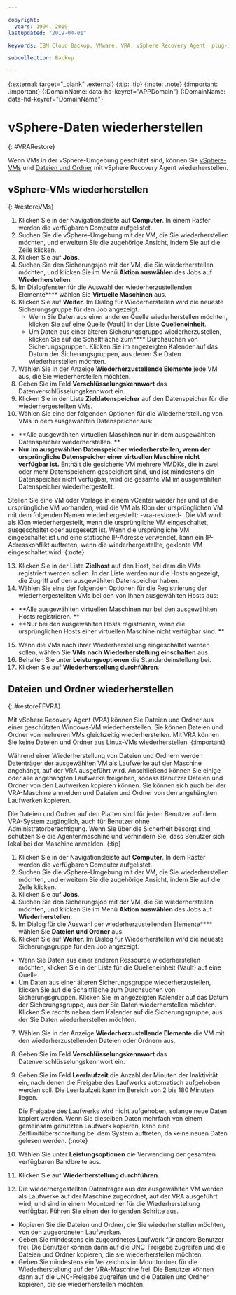 ```yaml
---

copyright:
  years: 1994, 2019
lastupdated: "2019-04-01"

keywords: IBM Cloud Backup, VMware, VRA, vSphere Recovery Agent, plug-in, plugin, EVault, Carbonite, vSphere, backups

subcollection: Backup

---
```

{:external: target="_blank" .external}
{:tip: .tip}
{:note: .note}
{:important: .important}
{:DomainName: data-hd-keyref="APPDomain"}
{:DomainName: data-hd-keyref="DomainName"}

# vSphere-Daten wiederherstellen
{: #VRARestore}

Wenn VMs in der vSphere-Umgebung geschützt sind, können Sie [vSphere-VMs](#restoreVMs) und [Dateien und Ordner](#restoreFFVRA) mit vSphere Recovery Agent wiederherstellen.

## vSphere-VMs wiederherstellen
{: #restoreVMs}

1.	Klicken Sie in der Navigationsleiste auf **Computer**. In einem Raster werden die verfügbaren Computer aufgelistet.
2.	Suchen Sie die vSphere-Umgebung mit der VM, die Sie wiederherstellen möchten, und erweitern Sie die zugehörige Ansicht, indem Sie auf die Zeile klicken.
3.	Klicken Sie auf **Jobs**.
4.	Suchen Sie den Sicherungsjob mit der VM, die Sie wiederherstellen möchten, und klicken Sie im Menü **Aktion auswählen** des Jobs auf **Wiederherstellen**.
5.	Im Dialogfenster für die Auswahl der wiederherzustellenden Elemente**** wählen Sie **Virtuelle Maschinen** aus.
6.	Klicken Sie auf **Weiter**. Im Dialog für Wiederherstellen wird die neueste Sicherungsgruppe für den Job angezeigt.
    * Wenn Sie Daten aus einer anderen Quelle wiederherstellen möchten, klicken Sie auf eine Quelle (Vault) in der Liste **Quelleneinheit**.
    *	Um Daten aus einer älteren Sicherungsgruppe wiederherzustellen, klicken Sie auf die Schaltfläche zum**** Durchsuchen von Sicherungsgruppen. Klicken Sie im angezeigten Kalender auf das Datum der Sicherungsgruppen, aus denen Sie Daten wiederherstellen möchten.
7.	Wählen Sie in der Anzeige **Wiederherzustellende Elemente** jede VM aus, die Sie wiederherstellen möchten.
8.	Geben Sie im Feld **Verschlüsselungskennwort** das Datenverschlüsselungskennwort ein.
9.	Klicken Sie in der Liste **Zieldatenspeicher** auf den Datenspeicher für die wiederhergestellten VMs.
10.	Wählen Sie eine der folgenden Optionen für die Wiederherstellung von VMs in dem ausgewählten Datenspeicher aus:
  * **Alle ausgewählten virtuellen Maschinen nur in dem ausgewählten Datenspeicher wiederherstellen. **
  * **Nur im ausgewählten Datenspeicher wiederherstellen, wenn der ursprüngliche Datenspeicher einer virtuellen Maschine nicht verfügbar ist.** Enthält die gesicherte VM mehrere VMDKs, die in zwei oder mehr Datenspeichern gespeichert sind, und ist mindestens ein Datenspeicher nicht verfügbar, wird die gesamte VM im ausgewählten Datenspeicher wiederhergestellt.

  Stellen Sie eine VM oder Vorlage in einem vCenter wieder her und ist die ursprüngliche VM vorhanden, wird die VM als Klon der ursprünglichen VM mit dem folgenden Namen wiederhergestellt: <VMname>-vra-restored-<Date>. Die VM wird als Klon wiederhergestellt, wenn die ursprüngliche VM eingeschaltet, ausgeschaltet oder ausgesetzt ist. Wenn die ursprüngliche VM eingeschaltet ist und eine statische IP-Adresse verwendet, kann ein IP-Adresskonflikt auftreten, wenn die wiederhergestellte, geklonte VM eingeschaltet wird.
  {:note}

13.	Klicken Sie in der Liste **Zielhost** auf den Host, bei dem die VMs registriert werden sollen. In der Liste werden nur die Hosts angezeigt, die Zugriff auf den ausgewählten Datenspeicher haben.
14.	Wählen Sie eine der folgenden Optionen für die Registrierung der wiederhergestellten VMs bei den von Ihnen ausgewählten Hosts aus:
  * **Alle ausgewählten virtuellen Maschinen nur bei den ausgewählten Hosts registrieren. **
  * **Nur bei den ausgewählten Hosts registrieren, wenn die ursprünglichen Hosts einer virtuellen Maschine nicht verfügbar sind. **
15.	Wenn die VMs nach ihrer Wiederherstellung eingeschaltet werden sollen, wählen Sie **VMs nach Wiederherstellung einschalten** aus.
16.	Behalten Sie unter **Leistungsoptionen** die Standardeinstellung bei.
17.	Klicken Sie auf **Wiederherstellung durchführen**.

## Dateien und Ordner wiederherstellen
{: #restoreFFVRA}

Mit vSphere Recovery Agent (VRA) können Sie Dateien und Ordner aus einer geschützten Windows-VM wiederherstellen. Sie können Dateien und Ordner von mehreren VMs gleichzeitig wiederherstellen. Mit VRA können Sie keine Dateien und Ordner aus Linux-VMs wiederherstellen.
{:important}

Während einer Wiederherstellung von Dateien und Ordnern werden Datenträger der ausgewählten VM als Laufwerke auf der Maschine angehängt, auf der VRA ausgeführt wird. Anschließend können Sie einige oder alle angehängten Laufwerke freigeben, sodass Benutzer Dateien und Ordner von den Laufwerken kopieren können. Sie können sich auch bei der VRA-Maschine anmelden und Dateien und Ordner von den angehängten Laufwerken kopieren.

Die Dateien und Ordner auf den Platten sind für jeden Benutzer auf dem VRA-System zugänglich, auch für Benutzer ohne Administratorberechtigung. Wenn Sie über die Sicherheit besorgt sind, schützen Sie die Agentenmaschine und verhindern Sie, dass Benutzer sich lokal bei der Maschine anmelden.
{:tip}

1. Klicken Sie in der Navigationsleiste auf **Computer**. In dem Raster werden die verfügbaren Computer aufgelistet.
2. Suchen Sie die vSphere-Umgebung mit der VM, die Sie wiederherstellen möchten, und erweitern Sie die zugehörige Ansicht, indem Sie auf die Zeile klicken.
3. Klicken Sie auf **Jobs**.
4. Suchen Sie den Sicherungsjob mit der VM, die Sie wiederherstellen möchten, und klicken Sie im Menü **Aktion auswählen** des Jobs auf **Wiederherstellen**.
5. Im Dialog für die Auswahl der wiederherzustellenden Elemente**** wählen Sie **Dateien und Ordner** aus.
6. Klicken Sie auf **Weiter**. Im Dialog für Wiederherstellen wird die neueste Sicherungsgruppe für den Job angezeigt.
  * Wenn Sie Daten aus einer anderen Ressource wiederherstellen möchten, klicken Sie in der Liste für die Quelleneinheit (Vault) auf eine Quelle.
  * Um Daten aus einer älteren Sicherungsgruppe wiederherzustellen, klicken Sie auf die Schaltfläche zum Durchsuchen von Sicherungsgruppen. Klicken Sie im angezeigten Kalender auf das Datum der Sicherungsgruppe, aus der Sie Daten wiederherstellen möchten. Klicken Sie rechts neben dem Kalender auf die Sicherungsgruppe, aus der Sie Daten wiederherstellen möchten.
7. Wählen Sie in der Anzeige **Wiederherzustellende Elemente** die VM mit den wiederherzustellenden Dateien oder Ordnern aus.
8. Geben Sie im Feld **Verschlüsselungskennwort** das Datenverschlüsselungskennwort ein.
9. Geben Sie im Feld **Leerlaufzeit** die Anzahl der Minuten der Inaktivität ein, nach denen die Freigabe des Laufwerks automatisch aufgehoben werden soll. Die Leerlaufzeit kann im Bereich von 2 bis 180 Minuten liegen. 

    Die Freigabe des Laufwerks wird nicht aufgehoben, solange neue Daten kopiert werden. Wenn Sie dieselben Daten mehrfach von einem gemeinsam genutzten Laufwerk kopieren, kann eine Zeitlimitüberschreitung bei dem System auftreten, da keine neuen Daten gelesen werden.
    {:note}

10.	Wählen Sie unter **Leistungsoptionen** die Verwendung der gesamten verfügbaren Bandbreite aus.
11.	Klicken Sie auf **Wiederherstellung durchführen**.
12. Die wiederhergestellten Datenträger aus der ausgewählten VM werden als Laufwerke auf der Maschine zugeordnet, auf der VRA ausgeführt wird, und sind in einem Mountordner für die Wiederherstellung verfügbar.  Führen Sie einen der folgenden Schritte aus.
  * Kopieren Sie die Dateien und Ordner, die Sie wiederherstellen möchten, von den zugeordneten Laufwerken.
  * Geben Sie mindestens ein zugeordnetes Laufwerk für andere Benutzer frei. Die Benutzer können dann auf die UNC-Freigabe zugreifen und die Dateien und Ordner kopieren, die sie wiederherstellen möchten.
  * Geben Sie mindestens ein Verzeichnis im Mountordner für die Wiederherstellung auf der VRA-Maschine frei. Die Benutzer können dann auf die UNC-Freigabe zugreifen und die Dateien und Ordner kopieren, die sie wiederherstellen möchten.
